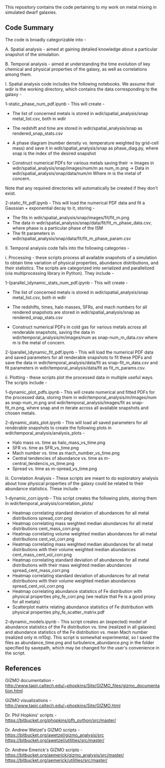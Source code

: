 This repository contains the code pertaining to my work on metal mixing in simulated dwarf galaxies.

Code Summary
------------

The code is broadly categorizable into -

A. Spatial analysis - aimed at gaining detailed knowledge about a particular snapshot of the simulation.

B. Temporal analysis - aimed at understanding the time evolution of key chemical and physical properties of the galaxy, as well as correlations among them.

I. Spatial analysis code includes the following notebooks. We assume that wdir is the working directory, which contains the data corresponding to the galaxy -

1-static_phase_num_pdf.ipynb - This will create -

- The list of concerned metals is stored in wdir/spatial_analysis/snap metal_list.csv, both in wdir

- The redshift and time are stored in wdir/spatial_analysis/snap as rendered_snap_stats.csv 

- A phase diagram (number density vs. temperature weighted by grid-cell mass) and save it in wdir/spatial_analysis/snap as phase_diag.py, where snap is the index of the desired snapshot

- Construct numerical PDFs for various metals saving their 
	-> Images in wdir/spatial_analysis/snap/images/num/m as num_m.png
	-> Data in wdir/spatial_analysis/snap/data/num/m
  Where m is the metal of concern. 

Note that any required directories will automatically be created if they don't exist.

2-static_fit_pdf.ipynb - This will load the numerical PDF data and fit a Gaussian + exponential decay to it, storing -

- The fits in wdir/spatial_analysis/snap/images/fit/fit_m.png
- The data in wdir/spatial_analysis/snap/data/fit/fit_m_phase_data.csv, where phase is a particular phase of the ISM
- The fit parameters in wdir/spatial_analysis/snap/data/fit/fit_m_phase_param.csv

II. Temporal analysis code falls into the following categories -

i. Processing - these scripts process all available snapshots of a simulation to obtain time variation of physical properties, abundance distributions, and their statistics. The scripts are categorized into serialized and parallelized (via multiprocessing library in Python). They include -

1-(parallel_)dynamic_stats_num_pdf.ipynb - This will create -

- The list of concerned metals is stored in wdir/spatial_analysis/snap metal_list.csv, both in wdir

- The redshifts, times, halo masses, SFRs, and mach numbers for all rendered snapshots are stored in wdir/spatial_analysis/snap as rendered_snap_stats.csv 

- Construct numerical PDFs in cold gas for various metals across all renderable snapshots, saving the data in wdir/temporal_analysis/m/images/num as snap-num_m_data.csv where m is the metal of concern.

2-(parallel_)dynamic_fit_pdf.ipynb - This will load the numerical PDF data and saved parameters for all renderable snapshots to fit these PDFs and save the data in wdir/temporal_analysis/data/fit as snap-fit_m_data.csv and fit parameters in wdir/temporal_analysis/data/fit as fit_m_params.csv.

ii. Plotting - these scripts plot the processed data in multiple useful ways. The scripts include -

1-dynamic_plot_pdfs.ipynb - This will create numerical and fitted PDFs for the processed data, storing them in wdir/temporal_analysis/m/images/num as snap-num_m.png and wdir/temporal_analysis/images/fit as snap-fit_m.png, where snap and m iterate across all available snapshots and chosen metals.

2-dynamic_stats_plot.ipynb - This will load all saved parameters for all renderable snapshots to create the following plots in wdir/temporal_analysis/analysis_plots -

- Halo mass vs. time as halo_mass_vs_time.png 
- SFR vs. time as SFR_vs_time.png
- Mach number vs. time as mach_number_vs_time.png
- Central tendencies of abundance vs. time as m-central_tendencis_vs_time.png
- Spread vs. time as m-spread_vs_time.png

iii. Correlation Analysis - These scripts are meant to do exploratory analysis about how physical properties of the galaxy could be related to their abundance statistics. These include -

1-dynamic_corr.ipynb - This script creates the following plots, storing them in wdir/temporal_analysis/correlation_plots/

- Heatmap correlating standard deviation of abundances for all metal distributions spread_corr.png
- Heatmap correlating mass weighted median abundances for all metal distributions cent_mass_corr.png
- Heatmap correlating volume weighted median abundances for all metal distributions cent_vol_corr.png
- Heatmap correlating mass weighted median abundances for all metal distributions with their volume weighted median abundances cent_mass_cent_vol_corr.png
- Heatmap correlating standard deviation of abundances for all metal distributions with their mass weighted median abundances spread_cent_mass_corr.png
- Heatmap correlating standard deviation of abundances for all metal distributions with their volume weighted median abundances spread_cent_vol_corr.png
- Heatmap correlating abundance statistics of Fe distribution with physical properties phy_fe_corr.png (we realize that Fe is a good proxy for all metals)
- Scatterplot matrix relating abundance statistics of Fe distribution with physical properties phy_fe_scatter_matrix.pdf

2-dynamic_models.ipynb - This script creates an (expected) model of abundance statistics of the Fe distribution vs. time (realized in all galaxies) and abundance statistics of the Fe distribution vs. mean Mach number (realized only in m10q). This script is somewhat experimental, so I saved the files as abundance_time.png and turbulence_abundance.png in the folder specified by savepath, which may be changed for the user's convenience in the script.

References
----------

GIZMO documentation - 
http://www.tapir.caltech.edu/~phopkins/Site/GIZMO_files/gizmo_documentation.html

GIZMO visualizations - 
http://www.tapir.caltech.edu/~phopkins/Site/GIZMO.html

Dr. Phil Hopkins' scripts -
https://bitbucket.org/phopkins/pfh_python/src/master/

Dr. Andrew Wetzel's GIZMO scripts -
https://bitbucket.org/awetzel/gizmo_analysis/src
https://bitbucket.org/awetzel/utilities/src/master/

Dr. Andrew Emerick's GIZMO scripts -
https://bitbucket.org/aemerick/gizmo_analysis/src/master/
https://bitbucket.org/aemerick/utilities/src/master/



